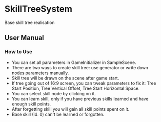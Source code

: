 # SkillTreeSystem
Base skill tree realisation

<h2> User Manual </h2>
<h3> How to Use </h3>
<ul>
    <li>You can set all parameters in GameInitializer in SampleScene.</li>
    <li>There are two ways to create skill tree: use generator or write down nodes parameters manually.</li>
    <li>Skill tree will be drawn on the scene after game start.</li>
    <li>If tree going out of 16:9 screen, you can tweak parameters to fix it: Tree Start Position, Tree Vertical Offset, Tree Start Horizontal Space.</li>
    <li>You can select skill node by clicking on it.</li>
    <li>You can learn skill, only if you have previous skills learned and have enough skill points.</li>
    <li>After forgetting skill you will gain all skill points spent on it.</li>
    <li>Base skill (Id: 0) can't be learned or forgotten.</li>
</ul>

